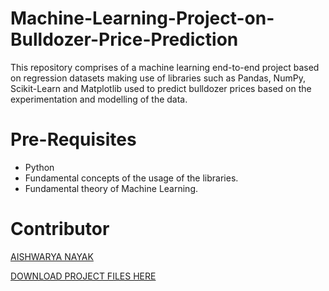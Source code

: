 # Machine-Learning-Project-on-Bulldozer-Price-Prediction
This repository comprises of a machine learning end-to-end project based on regression datasets making use of libraries such as Pandas, NumPy, Scikit-Learn and Matplotlib used to predict bulldozer prices based on the experimentation and modelling of the data.

# Pre-Requisites
- Python
- Fundamental concepts of the usage of the libraries.
- Fundamental theory of Machine Learning.

# Contributor
[AISHWARYA NAYAK](https://github.com/A1SHWARYANAYAK)


[DOWNLOAD PROJECT FILES HERE](https://www.kaggle.com/c/bluebook-for-bulldozers/data?select=Machine_Appendix.csv)
